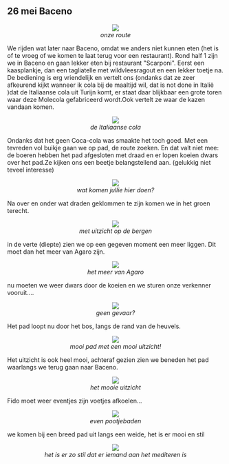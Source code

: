 ## 26 mei Baceno
<p align="center"><img id="fotobreed" src="Wandelingen/foto187.jpg" /><br>
<em> onze route </em></p>
We rijden wat later naar Baceno, omdat we anders niet kunnen eten (het is of te vroeg of we komen te laat terug voor een restaurant). Rond half 1 zijn we in Baceno en gaan lekker eten bij restaurant "Scarponi". Eerst een kaasplankje, dan een tagliatelle met wildvleesragout en een lekker toetje na. De bediening is erg vriendelijk en vertelt ons (ondanks dat ze zeer afkeurend kijkt wanneer ik cola bij de maaltijd wil, dat is not done in Italië )dat de Italiaanse cola uit Turijn komt, er staat daar blijkbaar een grote toren waar deze Molecola gefabriceerd wordt.Ook vertelt ze waar de kazen vandaan komen. 
<p align="center"><img id="fotohoog" src="Wandelingen/foto188.jpg" /><br>
<em> de Italiaanse cola </em></p>
Ondanks dat het geen Coca-cola was smaakte het toch goed. Met een tevreden vol buikje gaan we op pad, de route zoeken. En dat valt niet mee: de boeren hebben het pad afgesloten met draad en er lopen koeien dwars over het pad.Ze kijken ons een beetje belangstellend aan. (gelukkig niet teveel interesse)
<p align="center"><img id="fotobreed" src="Wandelingen/foto189.jpg" /><br>
<em> wat komen jullie hier doen? </em></p>
Na over en onder wat draden geklommen te zijn komen we in het groen terecht.
<p align="center"><img id="fotobreed" src="Wandelingen/foto190.jpg" /><br>
<em> met uitzicht op de bergen </em></p>
in de verte (diepte) zien we op een gegeven moment een meer liggen. Dit moet dan het meer van Agaro zijn. 
<p align="center"><img id="fotohoog" src="Wandelingen/foto191.jpg" /><br>
<em> het meer van Agaro </em></p>
nu moeten we weer dwars door de koeien en we sturen onze verkenner vooruit....
<p align="center"><img id="fotohoog" src="Wandelingen/foto192.jpg" /><br>
<em> geen gevaar? </em></p>
Het pad loopt nu door het bos, langs de rand van de heuvels. 
<p align="center"><img id="fotohoog" src="Wandelingen/foto193.jpg" /><br>
<em> mooi pad met een mooi uitzicht! </em></p>
Het uitzicht is ook heel mooi, achteraf gezien zien we beneden het pad waarlangs we terug gaan naar Baceno. 
<p align="center"><img id="fotobreed" src="Wandelingen/foto194.jpg" /><br>
<em> het mooie uitzicht </em></p>
Fido moet weer eventjes zijn voetjes afkoelen...
<p align="center"><img id="fotohoog" src="Wandelingen/foto195.jpg" /><br>
<em> even pootjebaden </em></p>
we komen bij een breed pad uit langs een weide, het is er mooi en stil
<p align="center"><img id="fotobreed" src="Wandelingen/foto196.jpg" /><br>
<em> het is er zo stil dat er iemand aan het mediteren is </em></p>

